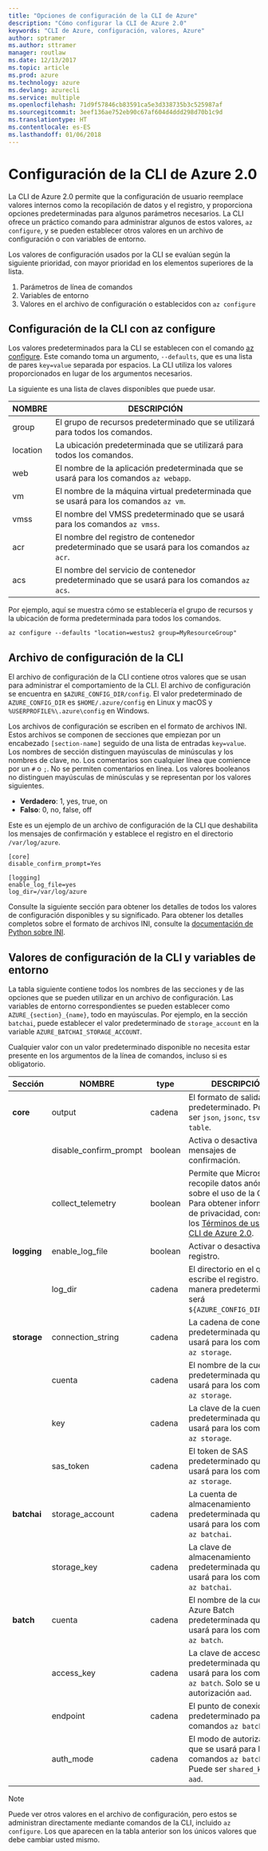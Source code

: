 ```yaml
---
title: "Opciones de configuración de la CLI de Azure"
description: "Cómo configurar la CLI de Azure 2.0"
keywords: "CLI de Azure, configuración, valores, Azure"
author: sptramer
ms.author: sttramer
manager: routlaw
ms.date: 12/13/2017
ms.topic: article
ms.prod: azure
ms.technology: azure
ms.devlang: azurecli
ms.service: multiple
ms.openlocfilehash: 71d9f57846cb83591ca5e3d338735b3c525987af
ms.sourcegitcommit: 3eef136ae752eb90c67af604d4ddd298d70b1c9d
ms.translationtype: HT
ms.contentlocale: es-ES
ms.lasthandoff: 01/06/2018
---
```

# <a name="azure-cli-20-configuration"></a>Configuración de la CLI de Azure 2.0

La CLI de Azure 2.0 permite que la configuración de usuario reemplace valores internos como la recopilación de datos y el registro, y proporciona opciones predeterminadas para algunos parámetros necesarios. La CLI ofrece un práctico comando para administrar algunos de estos valores, `az configure`, y se pueden establecer otros valores en un archivo de configuración o con variables de entorno.

Los valores de configuración usados por la CLI se evalúan según la siguiente prioridad, con mayor prioridad en los elementos superiores de la lista.

1. Parámetros de línea de comandos
2. Variables de entorno
3. Valores en el archivo de configuración o establecidos con `az configure`

## <a name="cli-configuration-with-az-configure"></a>Configuración de la CLI con az configure

Los valores predeterminados para la CLI se establecen con el comando [az configure](/cli/azure/?view=azure-cli-latest#az_configure).
Este comando toma un argumento, `--defaults`, que es una lista de pares `key=value` separada por espacios. La CLI utiliza los valores proporcionados en lugar de los argumentos necesarios. 

La siguiente es una lista de claves disponibles que puede usar.

| NOMBRE | DESCRIPCIÓN |
|------|-------------|
| group | El grupo de recursos predeterminado que se utilizará para todos los comandos. |
| location | La ubicación predeterminada que se utilizará para todos los comandos. |
| web | El nombre de la aplicación predeterminada que se usará para los comandos `az webapp`. |
| vm | El nombre de la máquina virtual predeterminada que se usará para los comandos `az vm`. |
| vmss | El nombre del VMSS predeterminado que se usará para los comandos `az vmss`. |
| acr | El nombre del registro de contenedor predeterminado que se usará para los comandos `az acr`. |
| acs | El nombre del servicio de contenedor predeterminado que se usará para los comandos `az acs`. |

Por ejemplo, aquí se muestra cómo se establecería el grupo de recursos y la ubicación de forma predeterminada para todos los comandos.

```azurecli
az configure --defaults "location=westus2 group=MyResourceGroup"
```

## <a name="cli-configuration-file"></a>Archivo de configuración de la CLI

El archivo de configuración de la CLI contiene otros valores que se usan para administrar el comportamiento de la CLI. El archivo de configuración se encuentra en `$AZURE_CONFIG_DIR/config`. El valor predeterminado de `AZURE_CONFIG_DIR` es `$HOME/.azure/config` en Linux y macOS y `%USERPROFILE%\.azure\config` en Windows. 

Los archivos de configuración se escriben en el formato de archivos INI. Estos archivos se componen de secciones que empiezan por un encabezado `[section-name]` seguido de una lista de entradas `key=value`. Los nombres de sección distinguen mayúsculas de minúsculas y los nombres de clave, no.
Los comentarios son cualquier línea que comience por un `#` o `;`. No se permiten comentarios en línea. Los valores booleanos no distinguen mayúsculas de minúsculas y se representan por los valores siguientes.

* __Verdadero__: 1, yes, true, on
* __Falso__: 0, no, false, off

Este es un ejemplo de un archivo de configuración de la CLI que deshabilita los mensajes de confirmación y establece el registro en el directorio `/var/log/azure`.

```
[core]
disable_confirm_prompt=Yes

[logging]
enable_log_file=yes
log_dir=/var/log/azure
```

Consulte la siguiente sección para obtener los detalles de todos los valores de configuración disponibles y su significado. Para obtener los detalles completos sobre el formato de archivos INI, consulte la [documentación de Python sobre INI](https://docs.python.org/3/library/configparser.html#supported-ini-file-structure).

## <a name="cli-configuration-values-and-environment-variables"></a>Valores de configuración de la CLI y variables de entorno

La tabla siguiente contiene todos los nombres de las secciones y de las opciones que se pueden utilizar en un archivo de configuración. Las variables de entorno correspondientes se pueden establecer como `AZURE_{section}_{name}`, todo en mayúsculas. Por ejemplo, en la sección `batchai`, puede establecer el valor predeterminado de `storage_account` en la variable `AZURE_BATCHAI_STORAGE_ACCOUNT`.

Cualquier valor con un valor predeterminado disponible no necesita estar presente en los argumentos de la línea de comandos, incluso si es obligatorio.

| Sección | NOMBRE      | type | DESCRIPCIÓN|
|---------|-----------|------|------------|
| __core__ | output | cadena | El formato de salida predeterminado. Puede ser `json`, `jsonc`, `tsv` o `table`. |
| | disable\_confirm\_prompt | boolean | Activa o desactiva los mensajes de confirmación. |
| | collect\_telemetry | boolean | Permite que Microsoft recopile datos anónimos sobre el uso de la CLI. Para obtener información de privacidad, consulte los [Términos de uso de la CLI de Azure 2.0](http://aka.ms/AzureCliLegal). |
| __logging__ | enable\_log\_file | boolean | Activar o desactivar el registro. |
| | log\_dir | cadena | El directorio en el que se escribe el registro. De manera predeterminada, será `${AZURE_CONFIG_DIR}/logs`. |
| __storage__ | connection\_string | cadena | La cadena de conexión predeterminada que se usará para los comandos `az storage`. |
| | cuenta | cadena | El nombre de la cuenta predeterminada que se usará para los comandos `az storage`. |
| | key | cadena | La clave de la cuenta predeterminada que se usará para los comandos `az storage`. |
| | sas\_token | cadena | El token de SAS predeterminado que se usará para los comandos `az storage`. |
| __batchai__ | storage\_account | cadena | La cuenta de almacenamiento predeterminada que se usará para los comandos `az batchai`. |
| | storage\_key | cadena | La clave de almacenamiento predeterminada que se usará para los comandos `az batchai`. |
| __batch__ | cuenta | cadena | El nombre de la cuenta de Azure Batch predeterminada que se usará para los comandos `az batch`. |
| | access\_key | cadena | La clave de acceso predeterminada que se usará para los comandos `az batch`. Solo se usa con autorización `aad`. |
| | endpoint | cadena | El punto de conexión predeterminado para los comandos `az batch`. |
| | auth\_mode | cadena | El modo de autorización que se usará para los comandos `az batch`. Puede ser `shared_key` o `aad`. |

> [!NOTE]
> Puede ver otros valores en el archivo de configuración, pero estos se administran directamente mediante comandos de la CLI, incluido `az configure`. Los que aparecen en la tabla anterior son los únicos valores que debe cambiar usted mismo.
